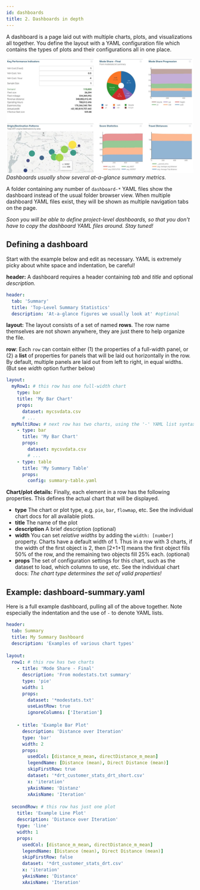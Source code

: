 ```yaml
---
id: dashboards
title: 2. Dashboards in depth
---
```


A dashboard is a page laid out with multiple charts, plots, and visualizations all together. You define the layout with a YAML configuration file which contains the types of plots and their configurations all in one place.

![Dashboard example](assets/dashboard.jpg)
_Dashboards usually show several at-a-glance summary metrics._

A folder containing any number of `dashboard-*` YAML files show the dashboard instead of the usual folder browser view. When multiple dashboard YAML files exist, they will be shown as multiple navigation tabs on the page.

_Soon you will be able to define project-level dashboards, so that you don't have to copy the dashboard YAML files around. Stay tuned!_

## Defining a dashboard

Start with the example below and edit as necessary. YAML is extremely picky about white space and indentation, be careful!

**header:** A dashboard requires a header containing _tab_ and _title_ and optional _description._

```yaml
header:
  tab: 'Summary'
  title: 'Top-Level Summary Statistics'
  description: 'At-a-glance figures we usually look at' #optional
```

**layout:** The layout consists of a set of named **rows**. The row name themselves are not shown anywhere, they are just there to help organize the file.

**row**: Each `row` can contain either (1) the properties of a full-width panel, or (2) a **list** of properties for panels that will be laid out horizontally in the row. By default, multiple panels are laid out from left to right, in equal widths. (But see _width_ option further below)

```yaml
layout:
  myRow1: # this row has one full-width chart
    type: bar
    title: 'My Bar Chart'
    props:
      dataset: mycsvdata.csv
      # ...
  myMultiRow: # next row has two charts, using the '-' YAML list syntax
    - type: bar
      title: 'My Bar Chart'
      props:
        dataset: mycsvdata.csv
        # ...
    - type: table
      title: 'My Summary Table'
      props:
        config: summary-table.yaml
```

**Chart/plot details:** Finally, each element in a row has the following properties. This defines the actual chart that will be displayed.

- **type** The chart or plot type, e.g. `pie`, `bar`, `flowmap`, etc. See the individual chart docs for all available plots.
- **title** The name of the plot
- **description** A brief description (optional)
- **width** You can set _relative widths_ by adding the `width: [number]` property. Charts have a default width of 1. Thus in a row with 3 charts, if the width of the first object is 2, then [2+1+1] means the first object fills 50% of the row, and the remaining two objects fill 25% each. (optional)
- **props** The set of configuration settings for this chart, such as the dataset to load, which columns to use, etc. See the individual chart docs: _The chart type determines the set of valid properties!_

## Example: dashboard-summary.yaml

Here is a full example dashboard, pulling all of the above together. Note especially the indentation and the use of `-` to denote YAML lists.

```yaml
header:
  tab: Summary
  title: My Summary Dashboard
  description: 'Examples of various chart types'

layout:
  row1: # this row has two charts
    - title: 'Mode Share - Final'
      description: 'From modestats.txt summary'
      type: 'pie'
      width: 1
      props:
        dataset: '*modestats.txt'
        useLastRow: true
        ignoreColumns: ['Iteration']

    - title: 'Example Bar Plot'
      description: 'Distance over Iteration'
      type: 'bar'
      width: 2
      props:
        usedCol: [distance_m_mean, directDistance_m_mean]
        legendName: [Distance (mean), Direct Distance (mean)]
        skipFirstRow: true
        dataset: '*drt_customer_stats_drt_short.csv'
        x: 'iteration'
        yAxisName: 'Distanz'
        xAxisName: 'Iteration'

  secondRow: # this row has just one plot
    title: 'Example Line Plot'
    description: 'Distance over Iteration'
    type: 'line'
    width: 1
    props:
      usedCol: [distance_m_mean, directDistance_m_mean]
      legendName: [Distance (mean), Direct Distance (mean)]
      skipFirstRow: false
      dataset: '*drt_customer_stats_drt.csv'
      x: 'iteration'
      yAxisName: 'Distance'
      xAxisName: 'Iteration'
```
